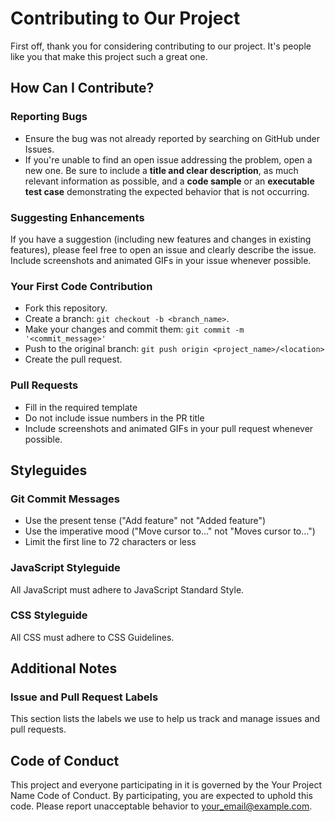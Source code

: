 # Contributing to Our Project

First off, thank you for considering contributing to our project. It's people like you that make this project such a great one.

## How Can I Contribute?

### Reporting Bugs

- Ensure the bug was not already reported by searching on GitHub under Issues.
- If you're unable to find an open issue addressing the problem, open a new one. Be sure to include a **title and clear description**, as much relevant information as possible, and a **code sample** or an **executable test case** demonstrating the expected behavior that is not occurring.

### Suggesting Enhancements

If you have a suggestion (including new features and changes in existing features), please feel free to open an issue and clearly describe the issue. Include screenshots and animated GIFs in your issue whenever possible.

### Your First Code Contribution

- Fork this repository.
- Create a branch: `git checkout -b <branch_name>`.
- Make your changes and commit them: `git commit -m '<commit_message>'`
- Push to the original branch: `git push origin <project_name>/<location>`
- Create the pull request.

### Pull Requests

- Fill in the required template
- Do not include issue numbers in the PR title
- Include screenshots and animated GIFs in your pull request whenever possible.

## Styleguides

### Git Commit Messages

- Use the present tense ("Add feature" not "Added feature")
- Use the imperative mood ("Move cursor to..." not "Moves cursor to...")
- Limit the first line to 72 characters or less

### JavaScript Styleguide

All JavaScript must adhere to JavaScript Standard Style.

### CSS Styleguide

All CSS must adhere to CSS Guidelines.

## Additional Notes

### Issue and Pull Request Labels

This section lists the labels we use to help us track and manage issues and pull requests.

## Code of Conduct

This project and everyone participating in it is governed by the Your Project Name Code of Conduct. By participating, you are expected to uphold this code. Please report unacceptable behavior to your_email@example.com.
